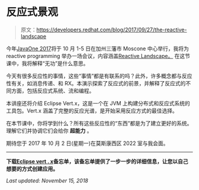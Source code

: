 # 反应式景观

> 原文：<https://developers.redhat.com/blog/2017/09/27/the-reactive-landscape>

今年[JavaOne 2017](https://www.oracle.com/javaone/index.html)将于 10 月 1-5 日在加州三藩市 Moscone 中心举行，我将为 reactive programming 举办一场会议，内容涵盖[Reactive Landscape。](https://events.rainfocus.com/catalog/oracle/oow17/catalogjavaone17?search=con1851&showEnrolled=false) 在这节课中，我将解释“无功”是什么意思。

今天有很多反应性的事情，这些“事情”都是有联系的吗？此外，许多概念都与反应性有关，如消息传递、和 RX。本演示探索了反应式的前景，并解释了反应式的不同方面，包括反应式系统、流和编程。

本讲座还将介绍 Eclipse Vert.x，这是一个在 JVM 上构建分布式和反应式系统的工具包。Vert.x 涵盖了完整的反应光谱，是开始采用反应方式的最佳选择。

在本节课中，你将学到什么？所有这些反应性的“东西”都是为了建立更好的系统。理解它们并协调它们会给你 **超能力** 。

期待您于 2017 年 10 月 2 日(星期一)在莫斯康西区 2022 室与我会面。

* * *

**下载**[**Eclipse vert . x**](https://developers.redhat.com/promotions/vertx-cheatsheet/)**备忘单，该备忘单提供了一步一步的详细信息，让您以自己想要的方式创建应用。**

*Last updated: November 15, 2018*